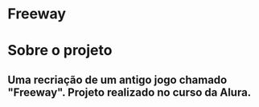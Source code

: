 # Freeway
# Sobre o projeto

## Uma recriação de um antigo jogo chamado "Freeway". Projeto realizado no curso da Alura.
